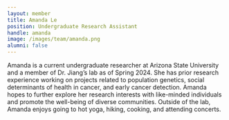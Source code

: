 ```yaml
---
layout: member
title: Amanda Le
position: Undergraduate Research Assistant
handle: amanda
image: /images/team/amanda.png
alumni: false
---
```


Amanda is a current undergraduate researcher at Arizona State University and a member of Dr. Jiang’s lab as of Spring 2024. She has prior research experience working on projects related to population genetics, social determinants of health in cancer, and early cancer detection. Amanda hopes to further explore her research interests with like-minded individuals and promote the well-being of diverse communities. Outside of the lab, Amanda enjoys going to hot yoga, hiking, cooking, and attending concerts. 